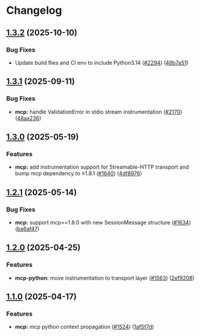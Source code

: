 # Changelog

## [1.3.2](https://github.com/Arize-ai/openinference/compare/python-openinference-instrumentation-mcp-v1.3.1...python-openinference-instrumentation-mcp-v1.3.2) (2025-10-10)


### Bug Fixes

* Update build flies and CI env to include Python3.14  ([#2294](https://github.com/Arize-ai/openinference/issues/2294)) ([48b7a51](https://github.com/Arize-ai/openinference/commit/48b7a515cde2180f590a5a370a73d5ce1c73501d))

## [1.3.1](https://github.com/Arize-ai/openinference/compare/python-openinference-instrumentation-mcp-v1.3.0...python-openinference-instrumentation-mcp-v1.3.1) (2025-09-11)


### Bug Fixes

* **mcp:** handle ValidationError in stdio stream instrumentation ([#2170](https://github.com/Arize-ai/openinference/issues/2170)) ([48aa236](https://github.com/Arize-ai/openinference/commit/48aa2362a97a7efb029bd1f1e339297e6c6feec0))

## [1.3.0](https://github.com/Arize-ai/openinference/compare/python-openinference-instrumentation-mcp-v1.2.1...python-openinference-instrumentation-mcp-v1.3.0) (2025-05-19)


### Features

* **mcp:** add instrumentation support for Streamable-HTTP transport and bump mcp dependency to ≥1.8.1 ([#1640](https://github.com/Arize-ai/openinference/issues/1640)) ([4df8976](https://github.com/Arize-ai/openinference/commit/4df8976066f1911321ee31f7732854787079e981))

## [1.2.1](https://github.com/Arize-ai/openinference/compare/python-openinference-instrumentation-mcp-v1.2.0...python-openinference-instrumentation-mcp-v1.2.1) (2025-05-14)


### Bug Fixes

* **mcp:** support mcp&gt;=1.8.0 with new SessionMessage structure ([#1634](https://github.com/Arize-ai/openinference/issues/1634)) ([ba6af47](https://github.com/Arize-ai/openinference/commit/ba6af477e97585a41f4a58efcb45890e9bb6c89c))

## [1.2.0](https://github.com/Arize-ai/openinference/compare/python-openinference-instrumentation-mcp-v1.1.0...python-openinference-instrumentation-mcp-v1.2.0) (2025-04-25)


### Features

* **mcp-python:** move instrumentation to transport layer ([#1563](https://github.com/Arize-ai/openinference/issues/1563)) ([2ef9208](https://github.com/Arize-ai/openinference/commit/2ef9208ecdf51e5cf5fba87da20f052ddb198668))

## [1.1.0](https://github.com/Arize-ai/openinference/compare/python-openinference-instrumentation-mcp-v1.0.0...python-openinference-instrumentation-mcp-v1.1.0) (2025-04-17)


### Features

* **mcp:** mcp python context propagation ([#1524](https://github.com/Arize-ai/openinference/issues/1524)) ([1af5f7d](https://github.com/Arize-ai/openinference/commit/1af5f7d2e7c78e8fdebf9aaf2e50ccaa74eb6f9a))
